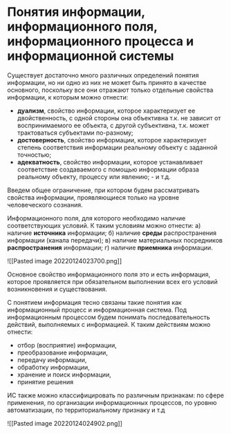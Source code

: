 # Понятия информации, информационного поля, информационного процесса и информационной системы

Существует достаточно много различных определений понятия информации, но ни одно из них не может быть принято в качестве основного, поскольку все они отражают только отдельные свойства информации, к которым можно отнести:
- **дуализм**, свойство информации, которое характеризует ее двойственность, с одной стороны она объективна т.к. не зависит от воспринимаемого ее объекта, с другой субъективна, т.к. может трактоваться субъектами по-разному; 
-  **достоверность**, свойство информации, которое характеризует степень соответствия информации реальному объекту с заданной точностью; 
-  **адекватность**, свойство информации, которое устанавливает соответствие создаваемого с помощью информации образа реальному объекту, процессу или явлению; - и т.д.


Введем общее ограничение, при котором будем рассматривать свойства информации, проявляющиеся только на уровне человеческого сознания.

Информационного поля, для которого необходимо наличие соответствующих условий.
К таким условиям можно отнести:
	а) наличие **источника** информации;
	б) наличие **среды** распространения информации (канала передачи); 
	в) наличие материальных посредников **распространения** информации; 
	г) наличие **приемника** информации.

	
![[Pasted image 20220124023700.png]]

Основное свойство информационного поля это и есть информация,  которое проявляется при обязательном выполнении всех его условий возникновения и существования.

С понятием информация тесно связаны такие понятия как информационный процесс и информационная система.
Под информационным процессом будем понимать последовательность действий, выполняемых с информацией.
К таким действиям можно отнести: 
 - отбор (восприятие) информации,
- преобразование информации,
- передачу информации,
- обработку информации,
- хранение и поиск информации,
- принятие решения

ИС также можно классифицировать по различным признакам: по сфере применения, по организации информационных процессов, по уровню автоматизации, по территориальному признаку и т.д

![[Pasted image 20220124024902.png]]